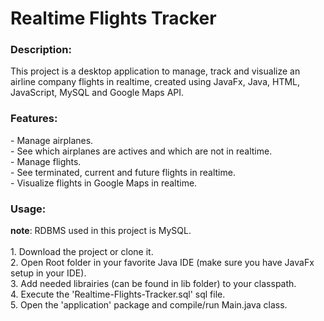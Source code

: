 <h1>Realtime Flights Tracker</h1>
<h3>Description:</h3>
This project is a desktop application to manage, track and visualize an airline company flights in realtime, created using JavaFx, Java, HTML, JavaScript, MySQL and Google Maps API.
<h3>Features:</h3>
- Manage airplanes.<br/>
- See which airplanes are actives and which are not in realtime.<br/>
- Manage flights.<br/>
- See terminated, current and future flights in realtime.<br/>
- Visualize flights in Google Maps in realtime.
<h3>Usage:</h3>
<b>note</b>: RDBMS used in this project is MySQL.<br/><br/>
1. Download the project or clone it.<br/>
2. Open Root folder in your favorite Java IDE (make sure you have JavaFx setup in your IDE).<br/>
3. Add needed librairies (can be found in lib folder) to your classpath.<br/>
4. Execute the 'Realtime-Flights-Tracker.sql' sql file.<br/>
5. Open the 'application' package and compile/run Main.java class.
